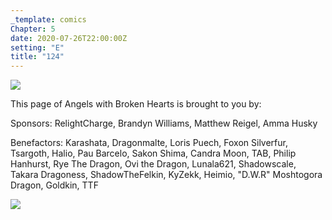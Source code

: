 ```yaml
---
_template: comics
Chapter: 5
date: 2020-07-26T22:00:00Z
setting: "E"
title: "124"
---
```


![](/uploads/d-23.png)

This page of Angels with Broken Hearts is brought to you by:

Sponsors: RelightCharge, Brandyn Williams, Matthew Reigel, Amma Husky

Benefactors: Karashata, Dragonmalte, Loris Puech, Foxon Silverfur, Tsargoth, Halio, Pau Barcelo, Sakon Shima, Candra Moon, TAB, Philip Hanhurst, Rye The Dragon, Ovi the Dragon, Lunala621, Shadowscale, Takara Dragoness, ShadowTheFelkin, KyZekk, Heimio, "D.W.R" Moshtogora Dragon, Goldkin, TTF

[![](/uploads/patreon-banner-1.jpg)](http://patreon.com/mbsaunders)
